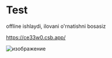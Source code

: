 # Test

offline ishlaydi, ilovani o'rnatishni bosasiz

https://ce33w0.csb.app/

![изображение](https://user-images.githubusercontent.com/33910784/214051601-78ac4f91-1e79-4dcd-8c40-7c568cafe8c5.png)
